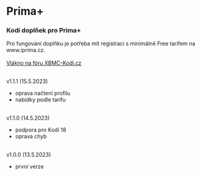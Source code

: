 <h1>Prima+</h1>
<p>
<h3>Kodi doplňek pro Prima+</h3>
<p>
Pro fungování doplňku je potřeba mít registraci s minimálně Free tarifem na www.iprima.cz.<br><br>
<a href="https://www.xbmc-kodi.cz/prima-+">Vlákno na fóru XBMC-Kodi.cz</a><br><br>

v1.1.1 (15.5.2023)<br>
- oprava načtení profilu<br>
- nabídky podle tarifu<br><br>

v1.1.0 (14.5.2023)<br>
- podpora pro Kodi 18<br>
- oprava chyb<br><br>

v1.0.0 (13.5.2023)<br>
- první verze<br><br>
</p>
